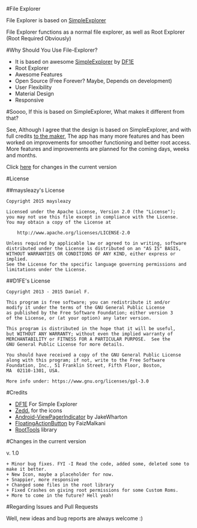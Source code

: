 #File Explorer

File Explorer is based on [SimpleExplorer](https://github.com/DF1E/SimpleExplorer) 

File Explorer functions as a normal file explorer, as well as Root Explorer (Root Required Obviously)

#Why Should You Use File-Explorer?

+ It is based on awesome [SimpleExplorer](https://github.com/DF1E/SimpleExplorer) by [DF1E](https://github.com/DF1E) 
+ Root Explorer
+ Awesome Features
+ Open Source (Free Forever? Maybe, Depends on development)
+ User Flexibility
+ Material Design
+ Responsive


#Soooo, If this is based on SimpleExplorer, What makes it different from that?

See, Although I agree that the design is based on SimpleExplorer, and with full credits [to the maker](https://github.com/DF1E),
The app has many more features and has been worked on improvements for smoother functioning and better root access. More features and improvements are planned for the coming days, weeks and months. 


Click [here](https://github.com/maysleazy/File-Explorer#changes-in-the-current-version) for changes in the current version



#License

##maysleazy's License
````
Copyright 2015 maysleazy

Licensed under the Apache License, Version 2.0 (the "License");
you may not use this file except in compliance with the License.
You may obtain a copy of the License at

    http://www.apache.org/licenses/LICENSE-2.0

Unless required by applicable law or agreed to in writing, software
distributed under the License is distributed on an "AS IS" BASIS,
WITHOUT WARRANTIES OR CONDITIONS OF ANY KIND, either express or implied.
See the License for the specific language governing permissions and
limitations under the License.
````


##D1FE's License
````
Copyright 2013 - 2015 Daniel F.

This program is free software; you can redistribute it and/or
modify it under the terms of the GNU General Public License
as published by the Free Software Foundation; either version 3
of the License, or (at your option) any later version.

This program is distributed in the hope that it will be useful,
but WITHOUT ANY WARRANTY; without even the implied warranty of
MERCHANTABILITY or FITNESS FOR A PARTICULAR PURPOSE.  See the
GNU General Public License for more details.

You should have received a copy of the GNU General Public License
along with this program; if not, write to the Free Software
Foundation, Inc., 51 Franklin Street, Fifth Floor, Boston,
MA  02110-1301, USA.

More info under: https://www.gnu.org/licenses/gpl-3.0
````

#Credits

+ [DF1E](https://github.com/DF1E/SimpleExplorer) For Simple Explorer
+ [Zedd.](https://forum.xda-developers.com/member.php?u=4112951) for the icons
+ [Android-ViewPagerIndicator](https://github.com/JakeWharton/Android-ViewPagerIndicator) by JakeWharton
+ [FloatingActionButton](https://github.com/FaizMalkani/FloatingActionButton) by FaizMalkani
+ [RootTools](https://github.com/Stericson/RootTools) library


#Changes in the current version

v. 1.0
````
+ Minor bug fixes. FYI -I Read the code, added some, deleted some to make it better.
+ New Icon, maybe a placeholder for now.
+ Snappier, more responsive
+ Changed some files in the root library
+ Fixed Crashes on giving root permissions for some Custom Roms.
+ More to come in the future? Hell yeah!

````

#Regarding Issues and Pull Requests

Well, new ideas and bug reports are always welcome :)

